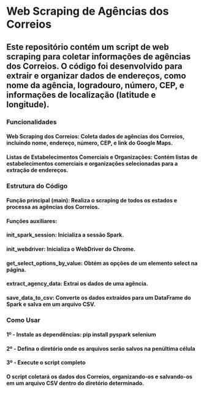 # Web Scraping de Agências dos Correios
## Este repositório contém um script de web scraping para coletar informações de agências dos Correios. O código foi desenvolvido para extrair e organizar dados de endereços, como nome da agência, logradouro, número, CEP, e informações de localização (latitude e longitude).

### Funcionalidades
#### Web Scraping dos Correios: Coleta dados de agências dos Correios, incluindo nome, endereço, número, CEP, e link do Google Maps.
#### Listas de Estabelecimentos Comerciais e Organizações: Contém listas de estabelecimentos comerciais e organizações selecionadas para a extração de endereços.

### Estrutura do Código
#### Função principal (main): Realiza o scraping de todos os estados e processa as agências dos Correios.
#### Funções auxiliares:
#### init_spark_session: Inicializa a sessão Spark.
#### init_webdriver: Inicializa o WebDriver do Chrome.
#### get_select_options_by_value: Obtém as opções de um elemento select na página.
#### extract_agency_data: Extrai os dados de uma agência.
#### save_data_to_csv: Converte os dados extraídos para um DataFrame do Spark e salva em um arquivo CSV.

### Como Usar
#### 1º - Instale as dependências: pip install pyspark selenium
#### 2º - Defina o diretório onde os arquivos serão salvos na penúltima célula
#### 3º - Execute o script completo

#### O script coletará os dados dos Correios, organizando-os e salvando-os em um arquivo CSV dentro do diretório determinado.
